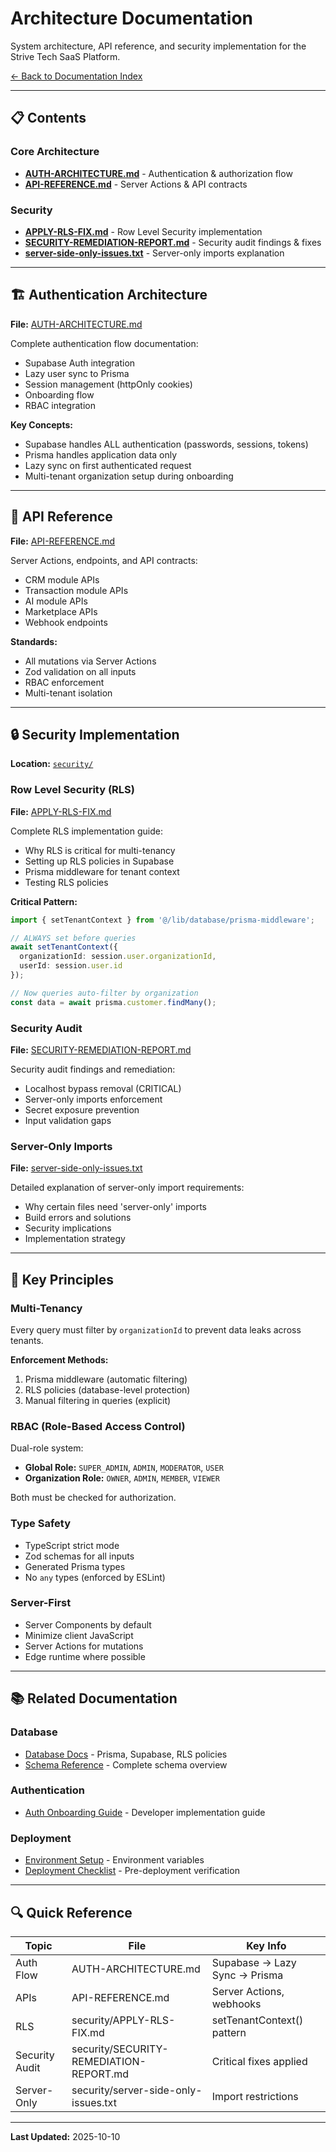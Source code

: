 # Architecture Documentation

System architecture, API reference, and security implementation for the Strive Tech SaaS Platform.

[← Back to Documentation Index](../README.md)

---

## 📋 Contents

### Core Architecture
- [**AUTH-ARCHITECTURE.md**](./AUTH-ARCHITECTURE.md) - Authentication & authorization flow
- [**API-REFERENCE.md**](./API-REFERENCE.md) - Server Actions & API contracts

### Security
- [**APPLY-RLS-FIX.md**](./security/APPLY-RLS-FIX.md) - Row Level Security implementation
- [**SECURITY-REMEDIATION-REPORT.md**](./security/SECURITY-REMEDIATION-REPORT.md) - Security audit findings & fixes
- [**server-side-only-issues.txt**](./security/server-side-only-issues.txt) - Server-only imports explanation

---

## 🏗️ Authentication Architecture

**File:** [AUTH-ARCHITECTURE.md](./AUTH-ARCHITECTURE.md)

Complete authentication flow documentation:
- Supabase Auth integration
- Lazy user sync to Prisma
- Session management (httpOnly cookies)
- Onboarding flow
- RBAC integration

**Key Concepts:**
- Supabase handles ALL authentication (passwords, sessions, tokens)
- Prisma handles application data only
- Lazy sync on first authenticated request
- Multi-tenant organization setup during onboarding

---

## 🔌 API Reference

**File:** [API-REFERENCE.md](./API-REFERENCE.md)

Server Actions, endpoints, and API contracts:
- CRM module APIs
- Transaction module APIs
- AI module APIs
- Marketplace APIs
- Webhook endpoints

**Standards:**
- All mutations via Server Actions
- Zod validation on all inputs
- RBAC enforcement
- Multi-tenant isolation

---

## 🔒 Security Implementation

**Location:** [`security/`](./security/)

### Row Level Security (RLS)

**File:** [APPLY-RLS-FIX.md](./security/APPLY-RLS-FIX.md)

Complete RLS implementation guide:
- Why RLS is critical for multi-tenancy
- Setting up RLS policies in Supabase
- Prisma middleware for tenant context
- Testing RLS policies

**Critical Pattern:**
```typescript
import { setTenantContext } from '@/lib/database/prisma-middleware';

// ALWAYS set before queries
await setTenantContext({
  organizationId: session.user.organizationId,
  userId: session.user.id
});

// Now queries auto-filter by organization
const data = await prisma.customer.findMany();
```

### Security Audit

**File:** [SECURITY-REMEDIATION-REPORT.md](./security/SECURITY-REMEDIATION-REPORT.md)

Security audit findings and remediation:
- Localhost bypass removal (CRITICAL)
- Server-only imports enforcement
- Secret exposure prevention
- Input validation gaps

### Server-Only Imports

**File:** [server-side-only-issues.txt](./security/server-side-only-issues.txt)

Detailed explanation of server-only import requirements:
- Why certain files need 'server-only' imports
- Build errors and solutions
- Security implications
- Implementation strategy

---

## 🎯 Key Principles

### Multi-Tenancy
Every query must filter by `organizationId` to prevent data leaks across tenants.

**Enforcement Methods:**
1. Prisma middleware (automatic filtering)
2. RLS policies (database-level protection)
3. Manual filtering in queries (explicit)

### RBAC (Role-Based Access Control)
Dual-role system:
- **Global Role:** `SUPER_ADMIN`, `ADMIN`, `MODERATOR`, `USER`
- **Organization Role:** `OWNER`, `ADMIN`, `MEMBER`, `VIEWER`

Both must be checked for authorization.

### Type Safety
- TypeScript strict mode
- Zod schemas for all inputs
- Generated Prisma types
- No `any` types (enforced by ESLint)

### Server-First
- Server Components by default
- Minimize client JavaScript
- Server Actions for mutations
- Edge runtime where possible

---

## 📚 Related Documentation

### Database
- [Database Docs](../../lib/database/docs/) - Prisma, Supabase, RLS policies
- [Schema Reference](../../prisma/SCHEMA-QUICK-REF.md) - Complete schema overview

### Authentication
- [Auth Onboarding Guide](../guides/developer/AUTH-ONBOARDING-GUIDE.md) - Developer implementation guide

### Deployment
- [Environment Setup](../deployment/ENVIRONMENT.md) - Environment variables
- [Deployment Checklist](../deployment/DEPLOYMENT-CHECKLIST.md) - Pre-deployment verification

---

## 🔍 Quick Reference

| Topic | File | Key Info |
|-------|------|----------|
| Auth Flow | AUTH-ARCHITECTURE.md | Supabase → Lazy Sync → Prisma |
| APIs | API-REFERENCE.md | Server Actions, webhooks |
| RLS | security/APPLY-RLS-FIX.md | setTenantContext() pattern |
| Security Audit | security/SECURITY-REMEDIATION-REPORT.md | Critical fixes applied |
| Server-Only | security/server-side-only-issues.txt | Import restrictions |

---

**Last Updated:** 2025-10-10
